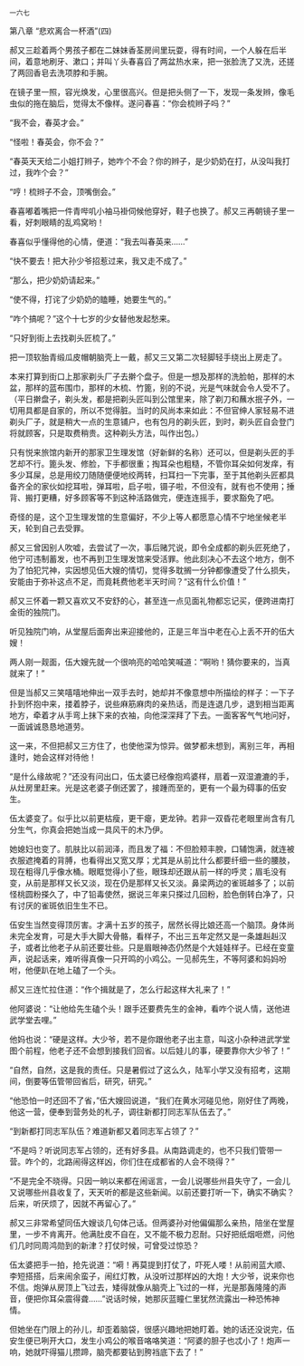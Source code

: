     一六七 

   第八章 “悲欢离合一杯酒”(四)

   郝又三趁着两个男孩子都在二妹妹香荃房间里玩耍，得有时间，一个人躲在后半间，着意地刷牙、漱口；并叫丫头春喜舀了两盆热水来，把一张脸洗了又洗，还搓了两回香皂去洗项脖和手腕。

   在镜子里一照，容光焕发，心里很高兴。但是把头侧了一下，发现一条发辫，像毛虫似的拖在脑后，觉得太不像样。遂问春喜：“你会梳辫子吗？”

   “我不会，春英才会。”

   “怪啦！春英会，你不会？”

   “春英天天给二小姐打辫子，她咋个不会？你的辫子，是少奶奶在打，从没叫我打过，我咋个会？”

   “哼！梳辫子不会，顶嘴倒会。”

   春喜嘟着嘴把一件青哔叽小袖马褂伺候他穿好，鞋子也换了。郝又三再朝镜子里一看，好刺眼睛的乱鸡窝哟！

   春喜似乎懂得他的心情，便道：“我去叫春英来……”

   “快不要去！把大孙少爷招惹过来，我又走不成了。”

   “那么，把少奶奶请起来。”

   “使不得，打诧了少奶奶的瞌睡，她要生气的。”

   “咋个搞呢？”这个十七岁的少女替他发起愁来。

   “只好到街上去找剃头匠梳了。”

   把一顶软胎青缎瓜皮帽朝脑壳上一戴，郝又三又第二次轻脚轻手绕出上房走了。

   本来打算到街口上那家剃头厂子去擀个盘子。但是一想及那样的洗脸帕，那样的木盆，那样的蓝布围巾，那样的木梳、竹篦，别的不说，光是气味就会令人受不了。（平日擀盘子，剃头发，都是把剃头匠叫到公馆里来，除了剃刀和蘸水抿子外，一切用具都是自家的，所以不觉得脏。当时的风尚本来如此：不但官绅人家轻易不进剃头厂子，就是稍大一点的生意铺户，也有包月的剃头匠，到时，剃头匠自会登门将就顾客，只是取费稍贵。这种剃头方法，叫作出包。）

   只有悦来旅馆内新开的那家卫生理发馆（好新鲜的名称）还可以，但是剃头匠的手艺却不行。篦头发、修脸，下手都很重；掏耳朵也粗糙，不管你耳朵如何发痒，有多少耳屎，总是用绞刀随随便便地绞两转，扫耳扫一下完事，至于其他剃头匠都具备齐全的家伙如挖耳啦，弹耳啦，启子啦，镊子啦，不但没有，就有也不使用；捶背、搬打更糟，好多顾客等不到这种活路做完，便连连摇手，要求豁免了吧。

   奇怪的是，这个卫生理发馆的生意偏好，不少上等人都愿意心情不宁地坐候老半天，轮到自己去受罪。

   郝又三曾因别人吹嘘，去尝试了一次，事后赌咒说，即令全成都的剃头匠死绝了，他宁可违制蓄发，也不再到卫生理发馆来受活罪。他此刻决心不去这个地方，倒不为了怕犯咒神，实因想见伍大嫂的情切，觉得多耽搁一分钟都像遭受了什么损失，安能由于弥补这点不足，而竟耗费他老半天时间？“这有什么价值！”

   郝又三怀着一颗又喜欢又不安舒的心，甚至连一点见面礼物都忘记买，便跨进南打金街的独院门。

   听见独院门响，从堂屋后面奔出来迎接他的，正是三年当中老在心上丢不开的伍大嫂！

   两人刚一觌面，伍大嫂先就一个很响亮的哈哈笑喊道：“啊哟！猜你要来的，当真就来了！”

   但是当郝又三笑嘻嘻地伸出一双手去时，她却并不像意想中所描绘的样子：一下子扑到怀抱中来，搂着脖子，说些麻筋麻肉的亲热话，而是连退几步，退到相当距离地方，牵着才从手弯上抹下来的衣袖，向他深深拜了下去。一面客客气气地问好，一面诚诚恳恳地道劳。

   这一来，不但把郝又三方住了，也使他深为惊异。做梦都未想到，离别三年，再相逢时，她会这样对待他！

   “是什么缘故呢？”还没有问出口，伍太婆已经像抱鸡婆样，扇着一双湿漉漉的手，从灶房里赶来。光是这老婆子倒还罢了，接踵而至的，更有一个最为碍事的伍安生。

   伍太婆变了。似乎比以前更枯瘦，更干瘪，更龙钟。若非一双昏花老眼里尚含有几分生气，你真会把她当成一具风干的木乃伊。

   她媳妇也变了。肌肤比以前润泽，而且发了福：不但脸颊丰腴，口辅饱满，就连被衣服遮掩着的背膊，也看得出又宽又厚；尤其是从前比什么都要纤细一些的腰肢，现在粗得几乎像水桶。眼眶觉得小了些，眼珠却还跟从前一样的呼灵；眉毛没有变，从前是那样又长又淡，现在仍是那样又长又淡。鼻梁两边的雀斑越多了；以前怪桃圆粉搽久了，中了铅毒使然，据说三年来只搽过几回粉，脸色倒转白净了，只有讨厌的雀斑依旧生生不已。

   伍安生当然变得顶厉害。才满十五岁的孩子，居然长得比娘还高一个脑顶。身体尚未完全发育，可是大手大脚大骨骼，看样子，不出三五年定然又是一条雄赳赳汉子，或者比他老子从前还要壮些。只是眉眼神态仍然是个大娃娃样子。已经在变童声，说起话来，难听得真像一只开鸣的小鸡公。一见郝先生，不等阿婆和妈妈吩咐，他便趴在地上磕了一个头。

   郝又三连忙拉住道：“作个揖就是了，怎么行起这样大礼来了！”

   他阿婆说：“让他给先生磕个头！跟手还要费先生的金神，看咋个说人情，送他进武学堂去哩。”

   他妈也说：“硬是这样。大少爷，若不是你跟他老子出主意，叫这小杂种进武学堂图个前程，他老子还不会想到接我们回省。以后娃儿的事，硬要靠你大少爷了！”

   “自然，自然，这是我的责任。只是暑假过了这么久，陆军小学又没有招考，这期间，倒要等伍管带回省后，研究，研究。”

   “他恐怕一时还回不了省，”伍大嫂回说道，“我们在黄水河碰见他，刚好住了两晚，他这一营，便奉到营务处的札子，调往新都打同志军队伍去了。”

   “到新都打同志军队伍？难道新都又着同志军占领了？”

   “不是吗？听说同志军占领的，还有好多县。从南路调走的，也不只我们管带一营。咋个的，北路闹得这样凶，你们住在成都省的人会不晓得？”

   “不是完全不晓得。只因一晌以来都在闹谣言，一会儿说哪些州县失守了，一会儿又说哪些州县收复了，天天听的都是这些新闻。以前还要打听一下，确实不确实？后来，听厌烦了，因就不再留心了。”

   郝又三非常希望同伍大嫂谈几句体己话。但两婆孙对他偏偏那么亲热，陪坐在堂屋里，一步不肯离开。他满肚皮不自在，又不能不极力忍耐。只好把纸烟咂燃，问他们几时同周鸿勋到的新津？打仗时候，可曾受过惊恐？

   伍太婆把手一拍，抢先说道：“嗬！再莫提到打仗了，吓死人喽！从前闹蓝大顺、李短搭搭，后来闹余蛮子，闹红灯教，从没听过那样凶的大炮！大少爷，说来你也不信。炮弹从房顶上飞过去，矮得就像从脑壳上飞过的一样，光是那轰隆隆的声音，便把你耳朵震得聋……”说话时候，她那灰蓝瞳仁里犹然流露出一种恐怖神情。

   但她坐在门限上的孙儿，却歪着脑袋，很感兴趣地把她盯着。她的话还没说完，伍安生便已咧开大口，发生小鸡公的喉音咯咯笑道：“阿婆的胆子也忒小了！炮声一响，她就吓得猫儿攒蹄，脑壳都要钻到胯裆底下去了！”

